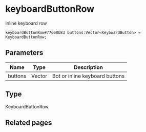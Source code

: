 # keyboardButtonRow
Inline keyboard row

```
keyboardButtonRow#77608b83 buttons:Vector<KeyboardButton> = KeyboardButtonRow;
```

## Parameters
| Name | Type | Description |
| ---- | :----: | ----------- |
| buttons | Vector<KeyboardButton> | Bot or inline keyboard buttons |


## Type
KeyboardButtonRow

## Related pages
